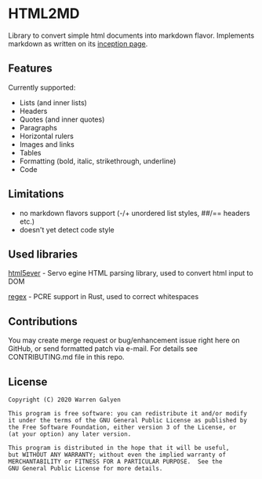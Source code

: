 HTML2MD
============

Library to convert simple html documents into markdown flavor.
Implements markdown as written on its [inception page](https://daringfireball.net/projects/markdown).

Features
------------

Currently supported:

+ Lists (and inner lists)
+ Headers
+ Quotes (and inner quotes)
+ Paragraphs
+ Horizontal rulers
+ Images and links
+ Tables
+ Formatting (bold, italic, strikethrough, underline)
+ Code

Limitations
-------------

- no markdown flavors support (-/+ unordered list styles, ##/== headers etc.)
- doesn't yet detect code style

Used libraries
-------------
[html5ever](https://github.com/servo/html5ever) - Servo egine HTML parsing library, used to convert html input to DOM

[regex](https://github.com/rust-lang/regex) - PCRE support in Rust, used to correct whitespaces

Contributions
------------
You may create merge request or bug/enhancement issue right here on GitHub, or send formatted patch via e-mail. 
For details see CONTRIBUTING.md file in this repo. 

License
-------------

    Copyright (C) 2020 Warren Galyen

    This program is free software: you can redistribute it and/or modify
    it under the terms of the GNU General Public License as published by
    the Free Software Foundation, either version 3 of the License, or
    (at your option) any later version.

    This program is distributed in the hope that it will be useful,
    but WITHOUT ANY WARRANTY; without even the implied warranty of
    MERCHANTABILITY or FITNESS FOR A PARTICULAR PURPOSE.  See the
    GNU General Public License for more details.